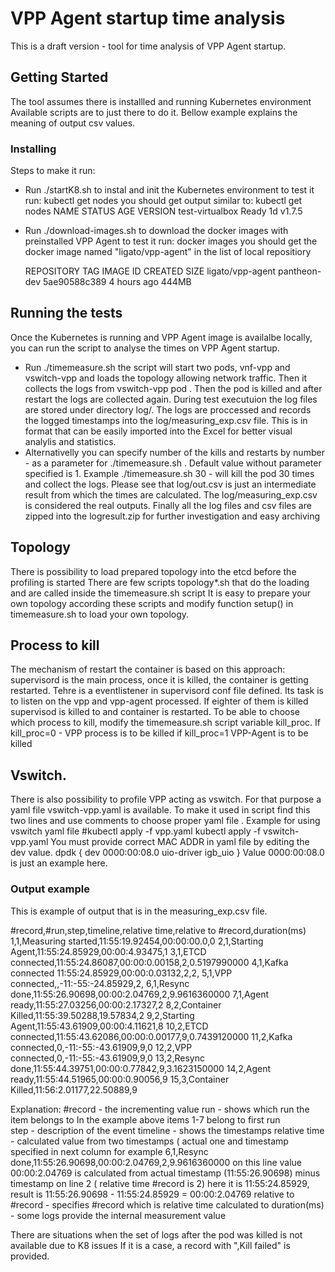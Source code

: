 # VPP Agent startup time analysis 

This is a draft version - tool for time analysis of VPP Agent startup.

## Getting Started

The tool assumes there is installled and running Kubernetes environment
Available scripts are to just there to do it. Bellow example explains
the meaning of output csv values.

### Installing

Steps to make it run:
- Run ./startK8.sh  to instal and init the Kubernetes environment
  to test it run: 
  kubectl get nodes
  you should get  output similar to:
  kubectl get nodes
  NAME                  STATUS    AGE       VERSION
  test-virtualbox       Ready     1d        v1.7.5

- Run ./download-images.sh  to download the docker images with preinstalled VPP Agent
  to test it run:
  docker images
  you should get the docker image named "ligato/vpp-agent" in the list of local repositiory
  
  REPOSITORY                                               TAG                 IMAGE ID            CREATED             SIZE
  ligato/vpp-agent                                         pantheon-dev        5ae90588c389        4 hours ago         444MB

  

## Running the tests

Once the Kubernetes is running and VPP Agent image is availalbe locally, you can run the script to analyse the times on VPP Agent startup.
- Run ./timemeasure.sh
  the script will start two pods, vnf-vpp and vswitch-vpp and loads the topology allowing network traffic.
  Then it collects the logs from vswitch-vpp pod .
  Then the pod is killed and after restart the logs are collected again.
  During test executuion the log files are stored under directory log/.
  The logs are proccessed and records the logged timestamps into the log/measuring_exp.csv file. This is in format that can be easily
  imported into the Excel for better visual analylis and statistics.
- Alternativelly you can specify number of the kills and restarts by number - as a parameter for ./timemeasure.sh . 
  Default value without parameter specified is 1.
  Example ./timemeasure.sh 30  - will kill the pod 30 times and collect the logs.
  Please see that  log/out.csv is just an intermediate result from which the times are calculated.
  The log/measuring_exp.csv is considered the real outputs. 
  Finally all the log files and csv files are zipped into the logresult.zip for further investigation and easy archiving
  

## Topology

There is possibility to load prepared topology into the etcd before the profiling is started
There are few scripts topology*.sh that do the loading and are called inside the timemeasure.sh script
It is easy to prepare your own topology according these scripts and modify function  setup() in timemeasure.sh
to load your own topology.

## Process to kill

The mechanism of restart the container is based on this approach:
supervisord is the main process, once it is killed, the container 
is getting restarted. Tehre is a eventlistener in supervisord conf file
defined. Its task is to listen on the vpp and vpp-agent processed.
If eighter of them is killed supervisod is killed to and container is restarted.
To be able to choose which process to kill, modify the timemeasure.sh script
variable kill_proc. If kill_proc=0 - VPP process is to be killed
if kill_proc=1  VPP-Agent is to be killed


## Vswitch.
There is also possibility to profile VPP acting as vswitch. For that purpose
a yaml file vswitch-vpp.yaml is available. To make it used in script find this two lines 
and use comments to choose proper yaml file .
Example for using vswitch yaml file
#kubectl apply -f vpp.yaml
kubectl apply -f vswitch-vpp.yaml
You must provide correct MAC ADDR in yaml file by editing the dev value.
    dpdk {
      dev 0000:00:08.0
      uio-driver igb_uio
    }
Value 0000:00:08.0 is just an example here.

### Output example

This is example of output that is in the measuring_exp.csv file.

#record,#run,step,timeline,relative time,relative to #record,duration(ms)
1,1,Measuring started,11:55:19.92454,00:00:00.0,0
2,1,Starting Agent,11:55:24.85929,00:00:4.93475,1
3,1,ETCD connected,11:55:24.86087,00:00:0.00158,2,0.5197990000
4,1,Kafka connected 11:55:24.85929,00:00:0.03132,2,2,
5,1,VPP connected,,-11:-55:-24.85929,2,
6,1,Resync done,11:55:26.90698,00:00:2.04769,2,9.9616360000
7,1,Agent ready,11:55:27.03256,00:00:2.17327,2
8,2,Container Killed,11:55:39.50288,19.57834,2
9,2,Starting Agent,11:55:43.61909,00:00:4.11621,8
10,2,ETCD connected,11:55:43.62086,00:00:0.00177,9,0.7439120000
11,2,Kafka connected,0,-11:-55:-43.61909,9,0
12,2,VPP connected,0,-11:-55:-43.61909,9,0
13,2,Resync done,11:55:44.39751,00:00:0.77842,9,3.1623150000
14,2,Agent ready,11:55:44.51965,00:00:0.90056,9
15,3,Container Killed,11:56:2.01177,22.50889,9

Explanation:
#record             - the incrementing value 
run                 -  shows which run the item belongs to
                    In the example above items 1-7 belong to first run                   
step                -  description of the event 
timeline            - shows the timestamps
relative time       - calculated value from two timestamps ( actual one and timestamp specified in next column
                    for example 6,1,Resync done,11:55:26.90698,00:00:2.04769,2,9.9616360000 on this line
                    value 00:00:2.04769 is calculated from actual timestamp (11:55:26.90698) minus timestamp on line 2 ( relative time #record is 2)
                    here it is 11:55:24.85929, result  is  11:55:26.90698 - 11:55:24.85929 =  00:00:2.04769
relative to #record - specifies #record which is relative time calculated to
duration(ms)        - some logs provide the internal measurement value

There are situations when the set of logs after the pod was killed is not available due to K8 issues
If it is a case, a record with ",Kill failed" is provided.

